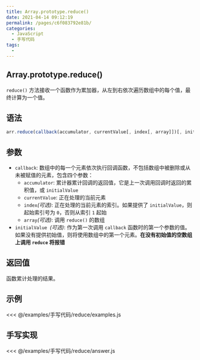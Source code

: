 ```yaml
---
title: Array.prototype.reduce()
date: 2021-04-14 09:12:19
permalink: /pages/c6f083792e81b/
categories:
  - JavaScript
  - 手写代码
tags:
  -
---
```


## Array.prototype.reduce()

`reduce()` 方法接收一个函数作为累加器，从左到右依次遍历数组中的每个值，最终计算为一个值。

## 语法

```js
arr.reduce(callback(accumulator, currentValue[, index[, array]])[, initialValue])
```

## 参数

- `callback`: 数组中的每一个元素依次执行回调函数，不包括数组中被删除或从未被赋值的元素，包含四个参数：
  - `accumulator`: 累计器累计回调的返回值，它是上一次调用回调时返回的累积值，或 `initialValue`
  - `currentValue`: 正在处理的当前元素
  - `index`_(可选)_: 正在处理的当前元素的索引。如果提供了 `initialValue`，则起始索引号为 `0`，否则从索引 `1` 起始
  - `array`_(可选)_: 调用 `reduce()` 的数组
- `initialValue `_(可选)_: 作为第一次调用 `callback` 函数时的第一个参数的值。如果没有提供初始值，则将使用数组中的第一个元素。**在没有初始值的空数组上调用 `reduce` 将报错**

## 返回值

函数累计处理的结果。

## 示例

<<< @/examples/手写代码/reduce/examples.js

## 手写实现

<<< @/examples/手写代码/reduce/answer.js
